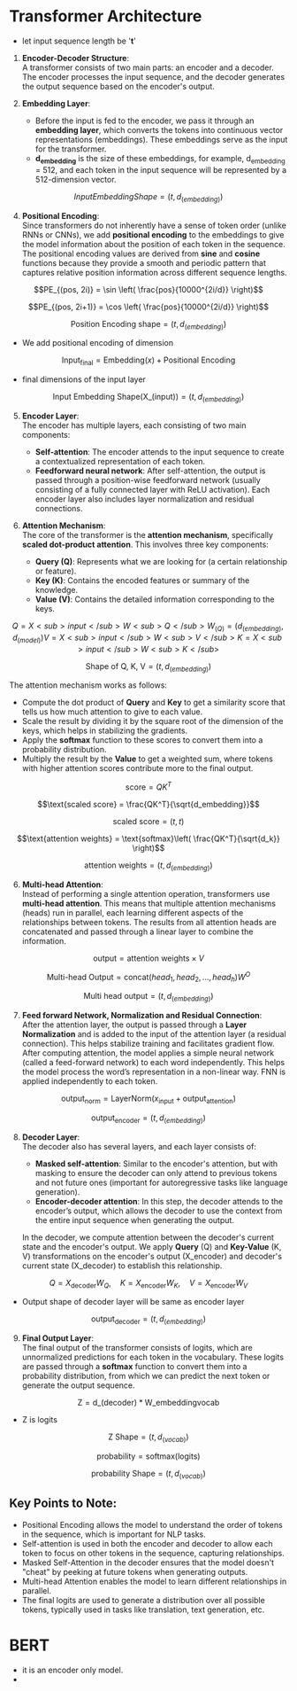 # Transformer Architecture

-  let input sequence length be '**t**'
1. **Encoder-Decoder Structure**:  
   A transformer consists of two main parts: an encoder and a decoder. The encoder processes the input sequence, and the decoder generates the output sequence based on the encoder's output.

2. **Embedding Layer**:  
   - Before the input is fed to the encoder, we pass it through an **embedding layer**, which converts the tokens into continuous vector representations (embeddings). These embeddings serve as the input for the transformer.
   - **d<sub>embedding</sub>** is the size of these embeddings, for example, d<sub>embedding</sub> = 512, and each token in the input sequence will be represented by a 512-dimension vector. 

```math
Input Embedding Shape=(t,d_{(embedding)})
```
4. **Positional Encoding**:  
   Since transformers do not inherently have a sense of token order (unlike RNNs or CNNs), we add **positional encoding** to the embeddings to give the model information about the position of each token in the sequence. The positional encoding values are derived from **sine** and **cosine** functions because they provide a smooth and periodic pattern that captures relative position information across different sequence lengths. 
```math
PE_{(pos, 2i)} = \sin \left( \frac{pos}{10000^{2i/d}} \right)
```
```math
PE_{(pos, 2i+1)} = \cos \left( \frac{pos}{10000^{2i/d}} \right)
```
```math
\text{Position Encoding shape} = (t,d_{(embedding)})
```
- We add positional encoding of dimension

```math
\text{Input}_{\text{final}} = \text{Embedding}(x) + \text{Positional Encoding}
```
- final dimensions of the input layer
```math
\text{Input Embedding Shape}(\text{X_(input)}) = (t,d_{(embedding)})
```
5. **Encoder Layer**:  
   The encoder has multiple layers, each consisting of two main components:
   - **Self-attention**: The encoder attends to the input sequence to create a contextualized representation of each token.
   - **Feedforward neural network**: After self-attention, the output is passed through a position-wise feedforward network (usually consisting of a fully connected layer with ReLU activation).
   Each encoder layer also includes layer normalization and residual connections.

6. **Attention Mechanism**:  
   The core of the transformer is the **attention mechanism**, specifically **scaled dot-product attention**. This involves three key components:
   - **Query (Q)**: Represents what we are looking for (a certain relationship or feature).
   - **Key (K)**: Contains the encoded features or summary of the knowledge.
   - **Value (V)**: Contains the detailed information corresponding to the keys.
```math
Q = X<sub>input</sub>W<sub>Q</sub>
W_{(Q)} = (d_{(embedding)}, d_{(model)})
V = X<sub>input</sub>W<sub>V</sub>
K = X<sub>input</sub>W<sub>K</sub>
```
```math
\text{Shape of Q, K, V} = (t,d_{(embedding)})
```
   The attention mechanism works as follows:
   - Compute the dot product of **Query** and **Key** to get a similarity score that tells us how much attention to give to each value.
   - Scale the result by dividing it by the square root of the dimension of the keys, which helps in stabilizing the gradients.
   - Apply the **softmax** function to these scores to convert them into a probability distribution.
   - Multiply the result by the **Value** to get a weighted sum, where tokens with higher attention scores contribute more to the final output.
     
```math
\text{score} = QK^T
```

```math
\text{scaled score} = \frac{QK^T}{\sqrt{d_embedding}}
```
```math
\text{scaled score} = (t,t)
```
```math
\text{attention weights} = \text{softmax}\left( \frac{QK^T}{\sqrt{d_k}} \right)
```
```math
\text{attention weights} = (t,d_{(embedding)})
```
6. **Multi-head Attention**:  
   Instead of performing a single attention operation, transformers use **multi-head attention**. This means that multiple attention mechanisms (heads) run in parallel, each learning different aspects of the relationships between tokens. The results from all attention heads are concatenated and passed through a linear layer to combine the information.

```math
\text{output} = \text{attention weights} \times V
```
```math
\text{Multi-head Output} = \text{concat}(head_1, head_2, ..., head_h)W^O
```
```math
\text{Multi head output} = (t,d_{(embedding)})
```
7. **Feed forward Network, Normalization and Residual Connection**:  
   After the attention layer, the output is passed through a **Layer Normalization** and is added to the input of the attention layer (a residual connection). This helps stabilize training and facilitates gradient flow. After computing attention, the model applies a simple neural network (called a feed-forward network) to each word independently. This helps the model process the word’s representation in a non-linear way. FNN is applied independently to each token.
```math
\text{output}_{\text{norm}} = \text{LayerNorm}(x_{\text{input}} + \text{output}_{\text{attention}})
```
```math
\text{output}_{\text{encoder}} = (t,d_{(embedding)})
```
8. **Decoder Layer**:  
   The decoder also has several layers, and each layer consists of:
   - **Masked self-attention**: Similar to the encoder's attention, but with masking to ensure the decoder can only attend to previous tokens and not future ones (important for autoregressive tasks like language generation).
   - **Encoder-decoder attention**: In this step, the decoder attends to the encoder’s output, which allows the decoder to use the context from the entire input sequence when generating the output.

   In the decoder, we compute attention between the decoder's current state and the encoder's output. We apply **Query** (Q) and **Key-Value** (K, V) transformations on the encoder's output (X_encoder) and decoder's current state (X_decoder) to establish this relationship.
```math
Q = X_{\text{decoder}}W_Q, \quad K = X_{\text{encoder}}W_K, \quad V = X_{\text{encoder}}W_V
```
- Output shape of decoder layer will be same as encoder layer
```math
\text{output}_{\text{decoder}} = (t,d_{(embedding)})
```

9. **Final Output Layer**:  
   The final output of the transformer consists of logits, which are unnormalized predictions for each token in the vocabulary. These logits are passed through a **softmax** function to convert them into a probability distribution, from which we can predict the next token or generate the output sequence.
```math
\text{Z} = \text{d_{(decoder)}}*\text{W_{embedding}{vocab}}
```
- Z is logits
```math
\text{Z Shape} = (t,d_{(vocab)})
```
```math
\text{probability} = \text{softmax}(\text{logits})
```
```math
\text{probability Shape} = (t,d_{(vocab)})
```
## Key Points to Note:
- Positional Encoding allows the model to understand the order of tokens in the sequence, which is important for NLP tasks.
- Self-attention is used in both the encoder and decoder to allow each token to focus on other tokens in the sequence, capturing relationships.
- Masked Self-Attention in the decoder ensures that the model doesn't "cheat" by peeking at future tokens when generating outputs.
- Multi-head Attention enables the model to learn different relationships in parallel.
- The final logits are used to generate a distribution over all possible tokens, typically used in tasks like translation, text generation, etc.


# BERT
- it is an encoder only model.
- 
